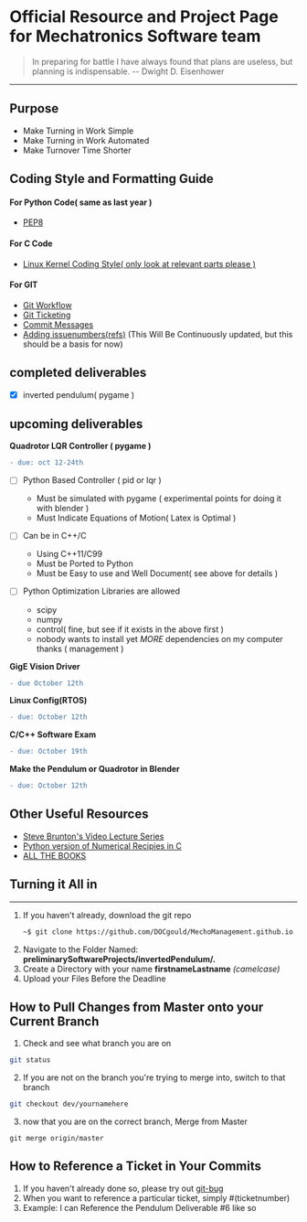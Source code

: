 # Official Resource and Project Page for Mechatronics Software team

>In preparing for battle I have always found that plans are useless, but planning is indispensable.
-- Dwight D. Eisenhower

-- -
## Purpose
* Make Turning in Work Simple
* Make Turning in Work Automated
* Make Turnover Time Shorter

## Coding Style and Formatting Guide

#### For Python Code( same as last year )
* [PEP8](https://www.python.org/dev/peps/pep-0008/)

#### For C Code
* [Linux Kernel Coding Style( only look at relevant parts please )](https://www.kernel.org/doc/html/v4.10/process/coding-style.html#)
#### For GIT
* [Git Workflow](https://guides.github.com/introduction/flow/)
* [Git Ticketing](https://github.com/MichaelMure/git-bug)
* [Commit Messages](https://gist.github.com/robertpainsi/b632364184e70900af4ab688decf6f53)
* [Adding issuenumbers(refs)](https://guides.github.com/features/issues/) 
(This Will Be Continuously updated, but this should be a basis for now)
## completed deliverables
 - [x] inverted pendulum( pygame )

## upcoming deliverables
**Quadrotor LQR Controller ( pygame )**
```diff
- due: oct 12-24th
```
 - [ ] Python Based Controller ( pid or lqr )
    * Must be simulated with pygame ( experimental points for doing it with blender )
    * Must Indicate Equations of Motion( Latex is Optimal )

 - [ ] Can be in C++/C
    * Using C++11/C99
    * Must be Ported to Python
    * Must be Easy to use and Well Document( see above for details )

 - [ ] Python Optimization Libraries are allowed
    * scipy
    * numpy
    * control( fine, but see if it exists in the above first )
    * nobody wants to install yet *MORE* dependencies on my computer thanks ( management )

**GigE Vision Driver**
```diff
- due October 12th
```
**Linux Config(RTOS)**
```diff
- due: October 12th
```
**C/C++ Software Exam**
```diff
- due: October 19th
```
**Make the Pendulum or Quadrotor in Blender**
```diff
- due: October 12th
```
## Other Useful Resources
 * [Steve Brunton's Video Lecture Series](https://www.youtube.com/watch?v=1_UobILf3cc)
 * [Python version of Numerical Recipies in C](http://www-personal.umich.edu/~mejn/computational-physics/)
 * [ALL THE BOOKS](https://libgen.is/)
## Turning it All in
-- -
1. If you haven't already, download the git repo
    ```bash
    ~$ git clone https://github.com/DOCgould/MechoManagement.github.io
    ```
2. Navigate to the Folder Named: **preliminarySoftwareProjects/invertedPendulum/.**
3. Create a Directory with your name **firstnameLastname** *(camelcase)*
4. Upload your Files Before the Deadline

## How to Pull Changes from Master onto your Current Branch
1. Check and see what branch you are on
```bash
git status
```
2. If you are not on the branch you're trying to merge into, switch to that branch
```bash
git checkout dev/yournamehere
```
3. now that you are on the correct branch, Merge from Master
```
git merge origin/master
```

## How to Reference a Ticket in Your Commits
1. If you haven't already done so, please try out [git-bug](https://github.com/MichaelMure/git-bug)
2. When you want to reference a particular ticket, simply #(ticketnumber)
3. Example: I can Reference the Pendulum Deliverable #6 like so
